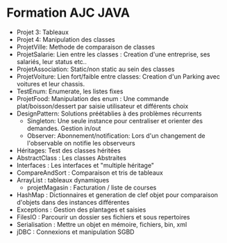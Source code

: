 Formation AJC JAVA
=====================

- Projet 3: Tableaux
- Projet 4: Manipulation des classes
- ProjetVille: Methode de comparaison de classes
- ProjetSalarie: Lien entre les classes : Creation d'une entreprise, ses salariés, leur status etc..
- ProjetAssociation: Static/non static au sein des classes
- ProjetVoiture: Lien fort/faible entre classes: Creation d'un Parking avec voitures et leur chassis.
- TestEnum: Enumerate, les listes fixes
- ProjetFood: Manipulation des enum : Une commande plat/boisson/dessert par saisie utilisateur et différents choix
- DesignPattern: Solutions préétablies à des problèmes récurrents
	- Singleton: Une seule instance pour centraliser et orienter des demandes. Gestion in/out 
	- Observer: Abonnement/notification: Lors d'un changement de l'observable on notifie les observeurs
- Héritages: Test des classes héritées
- AbstractClass : Les classes Abstraites
- Interfaces : Les interfaces et "multiple héritage"
- CompareAndSort : Comparaison et tris de tableaux
- ArrayList : tableaux dynamiques
	- projetMagasin : Facturation / liste de courses
- HashMap : Dictionnaires et generation de clef objet pour comparaison d'objets dans des instances différentes
- Exceptions : Gestion des plantages et saisies
- FilesIO : Parcourir un dossier ses fichiers et sous repertoires
- Serialisation : Mettre un objet en mémoire, fichiers, bin, xml
- jDBC : Connexions et manipulation SGBD
